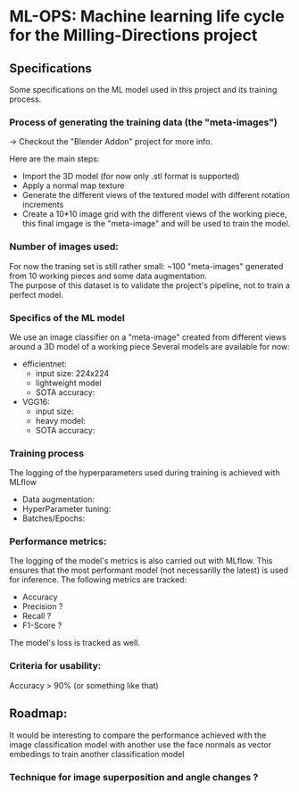 # ML-OPS: Machine learning life cycle for the Milling-Directions project

## Specifications

Some specifications on the ML model used in this project and its training process.

### Process of generating the training data (the "meta-images")
-> Checkout the "Blender Addon" project for more info.  

Here are the main steps:
- Import the 3D model (for now only .stl format is supported)
- Apply a normal map texture
- Generate the different views of the textured model with different rotation increments
- Create a 10*10 image grid with the different views of the working piece, this final imgage is the "meta-image" and will be used to train the model.

### Number of images used:
For now the traning set is still rather small: ~100 "meta-images" generated from 10 working pieces and some data augmentation.  
The purpose of this dataset is to validate the project's pipeline, not to train a perfect model.

### Specifics of the ML model
We use an image classifier on a "meta-image" created from different views around a 3D model of a working piece
Several models are available for now:
- efficientnet:
    - input size: 224x224
    - lightweight model
    - SOTA accuracy:
- VGG16:
    - input size: 
    - heavy model:
    - SOTA accuracy:

### Training process
The logging of the hyperparameters used during training is achieved with MLflow
- Data augmentation:
- HyperParameter tuning: 
- Batches/Epochs:

### Performance metrics:
The logging of the model's metrics is also carried out with MLflow. This ensures that the most performant model (not necessarilly the latest) is used for inference.
The following metrics are tracked:
- Accuracy
- Precision ?
- Recall ?
- F1-Score ?

The model's loss is tracked as well.


### Criteria for usability:
    
Accuracy > 90% (or something like that)


## Roadmap:
It would be interesting to compare the performance achieved with the image classification model with another use the face normals as vector embedings to train another classification model


### Technique for image superposition and angle changes ?
